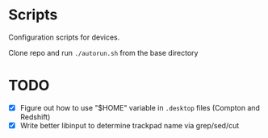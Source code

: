 # Scripts

Configuration scripts for devices.

Clone repo and run `./autorun.sh` from the base directory

# TODO

- [x] Figure out how to use "$HOME" variable in `.desktop` files (Compton and Redshift)
- [x] Write better libinput to determine trackpad name via grep/sed/cut
